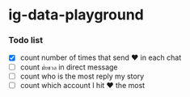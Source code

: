 # ig-data-playground

### Todo list
- [x] count number of times that send ❤️ in each chat
- [ ] count `มั่ยชวล` in direct message
- [ ] count who is the most reply my story
- [ ] count which account I hit ❤️ the most